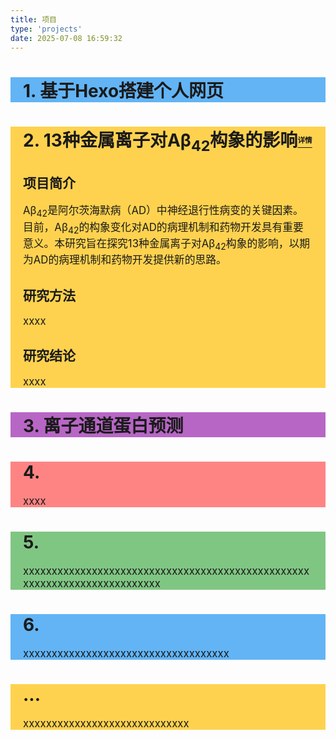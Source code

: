 ```yaml
---
title: 项目
type: 'projects'
date: 2025-07-08 16:59:32
---
```

<style>
.project {
    background-color: rgba(255, 255, 255, 0.8);
    max-width: 100%;
    margin: 0 auto;
    padding: 0 20px;
    box-sizing: border-box;
}
.project:nth-child(5n+1) {
    background-color: rgba(255, 82, 82, 0.7); /* 红色，带透明度 */
}
.project:nth-child(5n+2) {
    background-color: rgba(76, 175, 80, 0.7); /* 绿色，带透明度 */
}
.project:nth-child(5n+3) {
    background-color: rgba(33, 150, 243, 0.7); /* 蓝色，带透明度 */
}
.project:nth-child(5n+4) {
    background-color: rgba(255, 193, 7, 0.7); /* 黄色，带透明度 */
}
.project:nth-child(5n+5) {
    background-color: rgba(156, 39, 176, 0.7); /* 紫色，带透明度 */
}
p {
    font-size: 1.2em;
}

</style>

<div class="project">

# 1. 基于Hexo搭建个人网页
</div>
<div class="project">

# 2. 13种金属离子对Aβ<sub>42</sub>构象的影响<a style='font-size: 0.5em; padding-bottom: 0.5em;' href="/posts/16107.html"><sup>详情</sup></a>
## 项目简介
Aβ<sub>42</sub>是阿尔茨海默病（AD）中神经退行性病变的关键因素。目前，Aβ<sub>42</sub>的构象变化对AD的病理机制和药物开发具有重要意义。本研究旨在探究13种金属离子对Aβ<sub>42</sub>构象的影响，以期为AD的病理机制和药物开发提供新的思路。
## 研究方法
xxxx
## 研究结论
<p> xxxx</p>

</div>
<div class="project">

# 3. 离子通道蛋白预测
</div>
<div class="project">

# 4.
<p> xxxx</p>

</div>
<div class="project">

# 5.
<p> xxxxxxxxxxxxxxxxxxxxxxxxxxxxxxxxxxxxxxxxxxxxxxxxxxxxxxxxxxxxxxxxxxxxxxxxxx</p>

</div>
<div class="project">

# 6.
<p> xxxxxxxxxxxxxxxxxxxxxxxxxxxxxxxxxxxx</p>

</div>
<div class="project">

# ...
<p> xxxxxxxxxxxxxxxxxxxxxxxxxxxxx</p>

</div>